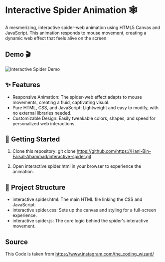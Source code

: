 # Interactive Spider Animation 🕸️
A mesmerizing, interactive spider-web animation using HTML5 Canvas and JavaScript. This animation responds to mouse movement, creating a dynamic web effect that feels alive on the screen.

## Demo 🎬
![Interactive Spider Demo](demo.gif)

## ✨ Features
* Responsive Animation: The spider-web effect adapts to mouse movements, creating a fluid, captivating visual.
* Pure HTML, CSS, and JavaScript: Lightweight and easy to modify, with no external libraries needed.
* Customizable Design: Easily tweakable colors, shapes, and speed for personalized web interactions.

## 🚀 Getting Started
1. Clone this repository:
   git clone https://github.com/https://Hani-Bin-Faisal-Ahammad/interactive-spider.git

2. Open interactive spider.html in your browser to experience the animation.

## 📂 Project Structure
* interactive spider.html: The main HTML file linking the CSS and JavaScript.
* interactive spider.css: Sets up the canvas and styling for a full-screen experience.
* interactive spider.js: The core logic behind the spider's interactive movement.

## Source
This Code is taken from https://www.instagram.com/the_coding_wizard/
